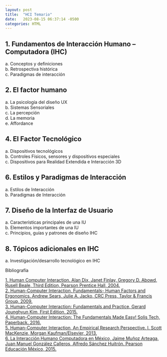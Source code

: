 ```yaml
---
layout: post
title:  "HCI Temario"
date:   2023-08-15 06:37:14 -0500
categories: HTML
---
```


## 1. Fundamentos de Interacción Humano – Computadora (IHC) 

   a. Conceptos y definiciones <br>
   b. Retrospectiva histórica <br>
   c. Paradigmas de interacción <br>

## 2. El factor humano
   
   a. La psicología del diseño UX <br>
   b. Sistemas Sensoriales <br>
   c. La percepción <br>
   d. La memoria <br>
   e. Affordance <br>

## 4. El Factor Tecnológico
   
   a. Dispositivos tecnológicos <br>
   b. Controles Físicos, sensores y dispositivos especiales <br>
   c. Dispositivos para Realidad Extendida e Interacción 3D <br>

## 6. Estilos y Paradigmas de Interacción

   a. Estilos de Interacción <br>
   b. Paradigmas de Interacción <br>

## 7. Diseño de la Interfaz de Usuario 

   a. Características principales de una IU <br>
   b. Elementos importantes de una IU <br>
   c. Principios, guías y patrones de diseño IHC <br>

## 8. Tópicos adicionales en IHC 

   a. Investigación/desarrollo tecnológico en IHC <br>

Bibliografía

[1. Human Computer Interaction. Alan Dix, Janet Finlay, Gregory D. Abowd, Rusell Beale, Third
Edition, Pearson Prentice Hall, 2004.](https://paragnachaliya.in/wp-content/uploads/2017/08/HCI_Alan_Dix.pdf) <br>
[2. Human-Computer Interaction, Fundamentals- Human Factors and Ergonomics. Andrew Sears,
Julie A. Jacko, CRC Press, Taylor & Francis Group, 2009.](https://books.google.com.mx/books?id=b3rg6wmjc5QC&printsec=frontcover&hl=es&source=gbs_ge_summary_r&cad=0#v=onepage&q&f=false) <br> 
[3. Human-Computer Interaction: Fundamentals and Practice, Gerard Jounghyun Kim, First Edition, 2015.](https://www.academia.edu/38973879/Human_Computer_Interaction_Fundamentals_and_Practice)  <br>
[4. Human-Computer Interaction: The Fundamentals Made Easy! Solis Tech, Paperback. 2016.](https://www.amazon.com/Human-Computer-Interaction-Fundamentals-Made-Easy/dp/1523701226) <br>
[5. Human-Computer Interaction, An Empirical Research Perspective. I. Scott MacKenzie, Morgan
Kaufman/Elsevier, 2013.](https://www.amazon.com/Human-Computer-Interaction-Empirical-Research-Perspective/dp/0124058655) <br>
[6. La Interacción Humano Computadora en México, Jaime Muñoz Arteaga, Juan Manuel González
Calleros, Alfredo Sánchez Huitrón. Pearson Educación México, 2015.](https://isbn.cloud/9786073237239/la-interaccion-humano-computadora-en-mexico/) <br>
